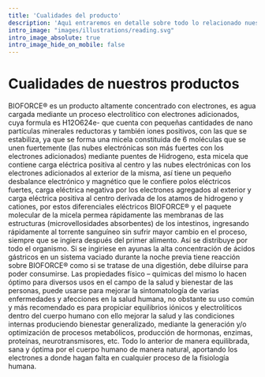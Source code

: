 ```yaml
---
title: 'Cualidades del producto'
description: 'Aquì entraremos en detalle sobre todo lo relacionado nuestros productos'
intro_image: "images/illustrations/reading.svg"
intro_image_absolute: true
intro_image_hide_on_mobile: false
---
```


# Cualidades de nuestros productos

BIOFORCE® es un producto altamente concentrado con electrones, es agua cargada mediante un proceso electrolítico con electrones adicionados, cuya formula es H12O624e- que cuenta con pequeñas cantidades de nano partículas minerales reductoras y también iones positivos, con las que se estabiliza, ya que se forma una micela constituida de 6 moléculas que se unen fuertemente (las nubes electrónicas son más fuertes con los electrones adicionados) mediante puentes de Hidrogeno, esta micela que contiene carga eléctrica positiva al centro y las nubes electrónicas con los electrones adicionados al exterior de la misma, así tiene un pequeño desbalance electrónico y magnético que le confiere polos eléctricos fuertes, carga eléctrica negativa por los electrones agregados al exterior y carga eléctrica positiva al centro derivada de los atamos de hidrogeno y cationes, por estos diferenciales eléctricos BIOFORCE® y el paquete molecular de la micela permea rápidamente las membranas de las estructuras (microvellosidades absorbentes) de los intestinos, ingresando rápidamente al torrente sanguíneo sin sufrir mayor cambio en el proceso, siempre que se ingiera después del primer alimento. Así se distribuye por todo el organismo. Si se ingiriese en ayunas la alta concentración de ácidos gástricos en un sistema vaciado durante la noche previa tiene reacción sobre BIOFORCE® como si se tratase de una digestión, debe diluirse para poder consumirse. Las propiedades físico – químicas del mismo lo hacen óptimo para diversos usos en el campo de la salud y bienestar de las personas, puede usarse para mejorar la sintomatología de varias enfermedades y afecciones en la salud humana, no obstante su uso común y más recomendado es para propiciar equilibrios iónicos y electrolíticos dentro del cuerpo humano con ello mejorar la salud y las condiciones internas produciendo bienestar generalizado, mediante la generación y/o optimización de procesos metabólicos, producción de hormonas, enzimas, proteínas, neurotransmisores, etc. Todo lo anterior de manera equilibrada, sana y óptima por el cuerpo humano de manera natural, aportando los electrones a donde hagan falta en cualquier proceso de la fisiología humana. 
